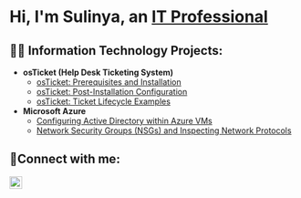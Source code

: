 <h1>Hi, I'm Sulinya, an <a href="https://linkedin.com/in/Sulinya">IT Professional</a></h1>

<h2>👨‍💻 Information Technology Projects:</h2>

- <b>osTicket (Help Desk Ticketing System)</b>
  - [osTicket: Prerequisites and Installation](https://github.com/Sunnyyvaj/osticket-prereqs)
  - [osTicket: Post-Installation Configuration](https://github.com/Sunnyyvaj/post-install-config)
  - [osTicket: Ticket Lifecycle Examples](https://github.com/Sunnyyvaj/ticket-lifecycle)
- <b>Microsoft Azure</b>
  - [Configuring Active Directory within Azure VMs](https://github.com/Sunnyyvaj/configure-ad)
  - [Network Security Groups (NSGs) and Inspecting Network Protocols](https://github.com/Sunnyyvaj/azure-network-protocols)

<h2>🤳Connect with me:</h2>

[<img align="left" alt="Suilnya | LinkedIn" width="22px" src="https://cdn.jsdelivr.net/npm/simple-icons@v3/icons/linkedin.svg" />][linkedin]

[linkedin]: https://www.linkedin.com/in/sulinya-vang-6883201a6/
